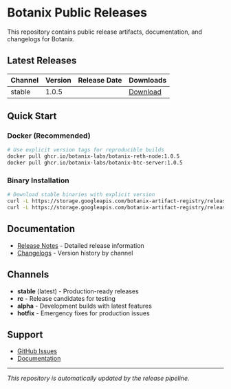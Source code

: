# Botanix Public Releases

This repository contains public release artifacts, documentation, and changelogs for Botanix.

## Latest Releases

| Channel | Version | Release Date | Downloads |
|---------|---------|--------------|-----------|
| stable | 1.0.5 | | [Download](releases/1.0.5) |

## Quick Start

### Docker (Recommended)
```bash
# Use explicit version tags for reproducible builds
docker pull ghcr.io/botanix-labs/botanix-reth-node:1.0.5
docker pull ghcr.io/botanix-labs/botanix-btc-server:1.0.5
```

### Binary Installation
```bash
# Download stable binaries with explicit version
curl -L https://storage.googleapis.com/botanix-artifact-registry/releases/reth/stable/1.0.5/reth-x86_64-unknown-linux-gnu.tar.gz | tar -xz
curl -L https://storage.googleapis.com/botanix-artifact-registry/releases/btc-server/stable/1.0.5/btc-server-x86_64-unknown-linux-gnu.tar.gz | tar -xz
```

## Documentation

- [Release Notes](releases/) - Detailed release information
- [Changelogs](changelog/) - Version history by channel

## Channels

- **stable** (latest) - Production-ready releases
- **rc** - Release candidates for testing
- **alpha** - Development builds with latest features
- **hotfix** - Emergency fixes for production issues

## Support

- [GitHub Issues](https://github.com/botanix-labs/botanix-releases/issues)
- [Documentation](https://github.com/botanix-labs/documentation)

---

*This repository is automatically updated by the release pipeline.*
